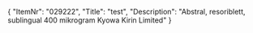 {
  "ItemNr": "029222",
  "Title": "test",
  "Description": "Abstral, resoriblett, sublingual 400 mikrogram Kyowa Kirin Limited"
}